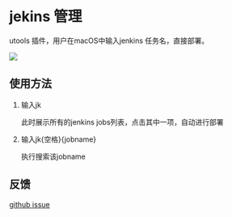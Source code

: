 # jekins 管理

utools 插件，用户在macOS中输入jenkins 任务名，直接部署。

![](https://tva1.sinaimg.cn/large/006y8mN6ly1g86zsmfgoug31ea0t0h16.gif)



## 使用方法

1. 输入jk

    此时展示所有的jenkins jobs列表，点击其中一项，自动进行部署

2. 输入jk{空格}{jobname}

   执行搜索该jobname



## 反馈

[github issue](https://github.com/dorado-lmz/utools-jenkins/issues)

